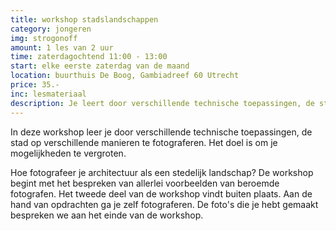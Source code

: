 ```yaml
---
title: workshop stadslandschappen
category: jongeren
img: strogonoff
amount: 1 les van 2 uur
time: zaterdagochtend 11:00 - 13:00
start: elke eerste zaterdag van de maand
location: buurthuis De Boog, Gambiadreef 60 Utrecht 
price: 35.-
inc: lesmateriaal
description: Je leert door verschillende technische toepassingen, de stad op verschillende manieren fotograferen. Het doel is om je mogelijkheden te vergroten.
---
```


In deze workshop leer je door verschillende technische toepassingen, de stad op verschillende manieren te fotograferen. Het doel is om je mogelijkheden te vergroten.

Hoe fotografeer je architectuur als een stedelijk landschap? 
De workshop begint met het bespreken van allerlei voorbeelden van beroemde fotografen. Het tweede deel van de workshop vindt buiten plaats. Aan de hand van opdrachten ga je zelf fotograferen. De foto's die je hebt gemaakt bespreken we aan het einde van de workshop.